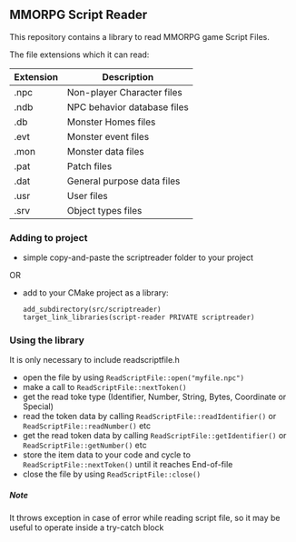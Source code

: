 ## MMORPG Script Reader

This repository contains a library to read MMORPG game Script Files.

The file extensions which it can read:

| Extension | Description                 |
|-----------|-----------------------------|
| .npc      | Non-player Character files  |
| .ndb      | NPC behavior database files |
| .db       | Monster Homes files         |
| .evt      | Monster event files         |
| .mon      | Monster data files          |
| .pat      | Patch files                 |
| .dat      | General purpose data files  |
| .usr      | User files                  |
| .srv      | Object types files          |

### Adding to project

* simple copy-and-paste the scriptreader folder to your project 

OR
* add to your CMake project as a library:
    ```
    add_subdirectory(src/scriptreader)
    target_link_libraries(script-reader PRIVATE scriptreader)
    ```

### Using the library

It is only necessary to include readscriptfile.h

* open the file by using ```ReadScriptFile::open("myfile.npc")```
* make a call to ```ReadScriptFile::nextToken()```
* get the read toke type (Identifier, Number, String, Bytes, Coordinate or Special)
* read the token data by calling ```ReadScriptFile::readIdentifier()``` or ```ReadScriptFile::readNumber()``` etc
* get the read token data by calling ```ReadScriptFile::getIdentifier()``` or ```ReadScriptFile::getNumber()``` etc
* store the item data to your code and cycle to ```ReadScriptFile::nextToken()``` until it reaches End-of-file
* close the file by using ```ReadScriptFile::close()```

##### Note
It throws exception in case of error while reading script file, so it may be useful to operate inside a try-catch block


